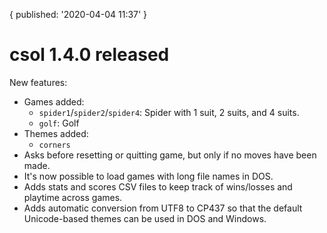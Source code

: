{
  published: '2020-04-04 11:37'
}
# csol 1.4.0 released

New features:

- Games added:
  - `spider1`/`spider2`/`spider4`: Spider with 1 suit, 2 suits, and 4 suits.
  - `golf`: Golf
- Themes added:
  - `corners`
- Asks before resetting or quitting game, but only if no moves have been made.
- It's now possible to load games with long file names in DOS.
- Adds stats and scores CSV files to keep track of wins/losses and playtime across games.
- Adds automatic conversion from UTF8 to CP437 so that the default Unicode-based themes can be used in DOS and Windows.
